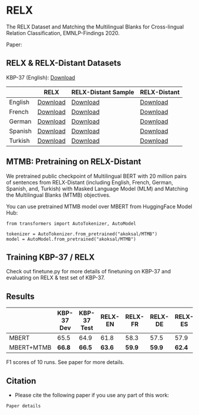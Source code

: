 # RELX
The RELX Dataset and Matching the Multilingual Blanks for Cross-lingual Relation Classification, EMNLP-Findings 2020.

Paper: 


## RELX & RELX-Distant Datasets

KBP-37 (English): [Download](https://github.com/zhangdongxu/kbp37)

|            |      **RELX**       | **RELX-Distant Sample** | **RELX-Distant** |
|------------|---------------------|------------------------|-------------------|
| English    | [Download](Datasets/RELX/RELX_en.txt) | [Download](Datasets/RELX-Distant/RELX_distant_en.json)  | [Download](https://drive.google.com/file/d/1dWHW3D67V48b7HKYI7sUw67DKHPU4zTB/view?usp=sharing)           |
| French     | [Download](Datasets/RELX/RELX_fr.txt) | [Download](Datasets/RELX-Distant/RELX_distant_fr.json)  | [Download](https://drive.google.com/file/d/1rXnT0KHKI89extkEszP7UsDgbTKC7kvU/view?usp=sharing)            |
| German     | [Download](Datasets/RELX/RELX_de.txt) | [Download](Datasets/RELX-Distant/RELX_distant_de.json)  | [Download](https://drive.google.com/file/d/1vAZ4VqcpnSSyk7nZMrYUew70r_9azZ8x/view?usp=sharing)      |
| Spanish    | [Download](Datasets/RELX/RELX_es.txt) | [Download](Datasets/RELX-Distant/RELX_distant_es.json)  | [Download](https://drive.google.com/file/d/1MOzl7_h-7jVoryu9WEMRpzMcfDL8aPxe/view?usp=sharing)      |
| Turkish    | [Download](Datasets/RELX/RELX_tr.txt) | [Download](Datasets/RELX-Distant/RELX_distant_tr.json)  | [Download](https://drive.google.com/file/d/1op7xrrK7A5P4naf9TaS0Y09Sg6p8wgMh/view?usp=sharing)      |


## MTMB: Pretraining on RELX-Distant
We pretrained public checkpoint of Multilingual BERT with 20 million pairs of sentences from RELX-Distant (including English, French, German, Spanish, and, Turkish) with Masked Language Model (MLM) and Matching the Multilingual Blanks (MTMB) objectives.  

You can use pretrained MTMB model over MBERT from HuggingFace Model Hub:
```
from transformers import AutoTokenizer, AutoModel

tokenizer = AutoTokenizer.from_pretrained("akoksal/MTMB")
model = AutoModel.from_pretrained("akoksal/MTMB")
```
## Training KBP-37 / RELX
Check out finetune.py for more details of finetuning on KBP-37 and evaluating on RELX & test set of KBP-37.
## Results
|            |      **KBP-37 Dev**       | **KBP-37 Test** | **RELX-EN** | **RELX-FR** | **RELX-DE** | **RELX-ES** | **RELX-TR** |
|------------|---------------------|------------------------|-------------------|-------------------|-------------------|-------------------|-------------------|
| MBERT          | 65.5 | 64.9 | 61.8 | 58.3 | 57.5 | 57.9 | 55.8 | 
| MBERT+MTMB     | **66.8** | **66.5** | **63.6** | **59.9** | **59.9** | **62.4** | **56.2** |

F1 scores of 10 runs. See paper for more details.

## Citation
* Please cite the following paper if you use any part of this work:

```
Paper details
```
